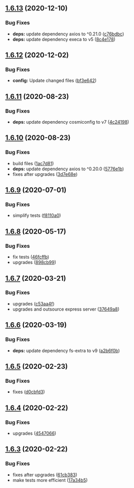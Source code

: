 ## [1.6.13](https://github.com/dword-design/depgraph/compare/v1.6.12...v1.6.13) (2020-12-10)


### Bug Fixes

* **deps:** update dependency axios to ^0.21.0 ([c76bdbc](https://github.com/dword-design/depgraph/commit/c76bdbc97428d253b46eeba14e7f126bf17483c1))
* **deps:** update dependency execa to v5 ([8c4e178](https://github.com/dword-design/depgraph/commit/8c4e178c99025929ad1649b32d5ac7ed342b2ffa))

## [1.6.12](https://github.com/dword-design/depgraph/compare/v1.6.11...v1.6.12) (2020-12-02)


### Bug Fixes

* **config:** Update changed files ([bf3e642](https://github.com/dword-design/depgraph/commit/bf3e6425934d1aa9faa08cb64046247e0877e922))

## [1.6.11](https://github.com/dword-design/depgraph/compare/v1.6.10...v1.6.11) (2020-08-23)


### Bug Fixes

* **deps:** update dependency cosmiconfig to v7 ([4c24198](https://github.com/dword-design/depgraph/commit/4c241986cb7099f8ad9fb28fa4529af6fbbd9d09))

## [1.6.10](https://github.com/dword-design/depgraph/compare/v1.6.9...v1.6.10) (2020-08-23)


### Bug Fixes

* build files ([1ac7d81](https://github.com/dword-design/depgraph/commit/1ac7d81e02882a322f6e6f06877e042032586825))
* **deps:** update dependency axios to ^0.20.0 ([5776e1b](https://github.com/dword-design/depgraph/commit/5776e1b2d5e3e79d5c5c277850e531867c4fc57b))
* fixes after upgrades ([3d7e68e](https://github.com/dword-design/depgraph/commit/3d7e68e258aa01962488ff40a0a6cc0f57a27c88))

## [1.6.9](https://github.com/dword-design/depgraph/compare/v1.6.8...v1.6.9) (2020-07-01)


### Bug Fixes

* simplify tests ([f8110a0](https://github.com/dword-design/depgraph/commit/f8110a08881d7b5ea4aa3733b66e86b0262a9e8c))

## [1.6.8](https://github.com/dword-design/depgraph/compare/v1.6.7...v1.6.8) (2020-05-17)


### Bug Fixes

* fix tests ([46fcffb](https://github.com/dword-design/depgraph/commit/46fcffbc354ecc68bbf059eb243061518c6f23c8))
* upgrades ([898cb99](https://github.com/dword-design/depgraph/commit/898cb99ec2f6a0cfdd68695b1a65ce7de3569525))

## [1.6.7](https://github.com/dword-design/depgraph/compare/v1.6.6...v1.6.7) (2020-03-21)


### Bug Fixes

* upgrades ([c53aa4f](https://github.com/dword-design/depgraph/commit/c53aa4f4d614b3f4b50e48fcfa61d346e942bfbc))
* upgrades and outsource express server ([37649a8](https://github.com/dword-design/depgraph/commit/37649a8da7d4e838a63af9c49382e951c9b1c04a))

## [1.6.6](https://github.com/dword-design/depgraph/compare/v1.6.5...v1.6.6) (2020-03-19)


### Bug Fixes

* **deps:** update dependency fs-extra to v9 ([a2b6f0b](https://github.com/dword-design/depgraph/commit/a2b6f0b1cd94495dfdaa0f0894d32b831fe70c47))

## [1.6.5](https://github.com/dword-design/depgraph/compare/v1.6.4...v1.6.5) (2020-02-23)


### Bug Fixes

* fixes ([d0cbfd3](https://github.com/dword-design/depgraph/commit/d0cbfd3f5b97b53efdbd60b5de369b33c763de96))

## [1.6.4](https://github.com/dword-design/depgraph/compare/v1.6.3...v1.6.4) (2020-02-22)


### Bug Fixes

* upgrades ([4547066](https://github.com/dword-design/depgraph/commit/4547066056de88507afaae84d08f65d571c9f43b))

## [1.6.3](https://github.com/dword-design/depgraph/compare/v1.6.2...v1.6.3) (2020-02-22)


### Bug Fixes

* fixes after upgrades ([61cb383](https://github.com/dword-design/depgraph/commit/61cb383814eb88e1d6b7d9a12a270dc0f657bbbc))
* make tests more efficient ([17a34b5](https://github.com/dword-design/depgraph/commit/17a34b5edb9e25e6cf22c09c5fa133c3b280a48a))
